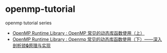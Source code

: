 # openmp-tutorial
openmp tutorial series

- [OpenMP Runtime Library : OpenMP 常见的动态库函数使用（上）](./docs/runtime.md)
- [OpenMP Runtime Library : Openmp 常见的动态库函数使用（下）——深入剖析锁🔒原理与实现](./docs/runtime02.md)
